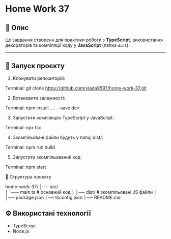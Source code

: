 # Home Work 37 


## 📌 Опис
Це завдання створенн для практики роботи з **TypeScript**, використання декораторів та компіляції коду у **JavaScript** (папка `dist`).  

----

## 🚀 Запуск проєкту

1. Клонувати репозиторій:

Terminal: git clone https://github.com/vlada9597/home-work-37.git

2. Встановити залежності:

Terminal: npm install .... --save dev

3. Запустити компіляцію TypeScript у JavaScript:

 Terminal: npx tsc
  
4. Зкомпільовані файли будуть у папці dist/:

Terminal: npm run build

5. Запустити зкомпільований код:

Terminal: npm start


📂 Структура проєкту


home-work-37/
│── src/          
│   └── main.ts   # основний код
│
│── dist/         # зкомпільовані JS файли
│
│── package.json
│── tsconfig.json
│── README.md


## ⚙️ Використані технології
- TypeScript
- Node.js


